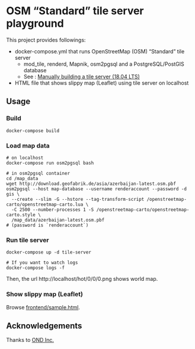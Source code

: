 OSM “Standard” tile server playground
==========

This project provides followings:

* docker-compose.yml that runs OpenStreetMap (OSM) “Standard” tile server
    * mod_tile, renderd, Mapnik, osm2pgsql and a PostgreSQL/PostGIS database
    * See : [Manually building a tile server (18.04 LTS)](https://switch2osm.org/manually-building-a-tile-server-18-04-lts/)
* HTML file that shows slippy map (Leaflet) using tile server on localhost

## Usage

### Build

```
docker-compose build
```

### Load map data

```
# on localhost
docker-compose run osm2pgsql bash

# in osm2pgsql container
cd /map_data
wget http://download.geofabrik.de/asia/azerbaijan-latest.osm.pbf
osm2pgsql --host map-database --username renderaccount --password -d gis \
  --create --slim -G --hstore --tag-transform-script /openstreetmap-carto/openstreetmap-carto.lua \
  -C 2500 --number-processes 1 -S /openstreetmap-carto/openstreetmap-carto.style \
  /map_data/azerbaijan-latest.osm.pbf
# (password is `renderaccount`)
```

### Run tile server

```
docker-compose up -d tile-server

# If you want to watch logs
docker-compose logs -f
```

Then, the url http://localhost/hot/0/0/0.png shows world map.

### Show slippy map (Leaflet)

Browse [frontend/sample.html](./frontend/sample.html).

## Acknowledgements

Thanks to [OND Inc.](https://ond-inc.com/)
